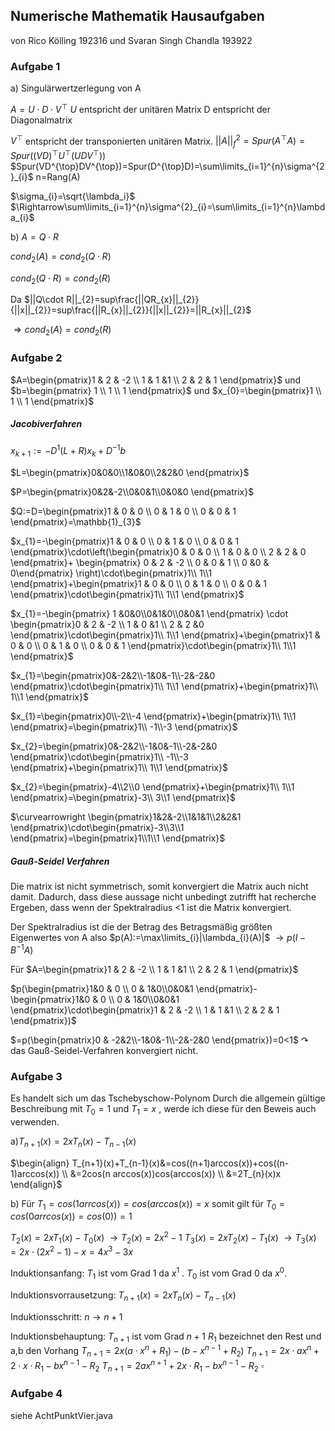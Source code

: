 ## Numerische Mathematik Hausaufgaben 
von Rico Kölling 192316 und Svaran Singh Chandla 193922

### Aufgabe 1
a)
Singulärwertzerlegung von A

$A=U\cdot D\cdot V^{\top}$
$U$ entspricht der unitären Matrix
D entspricht der Diagonalmatrix

$V^{\top}$  entspricht der transponierten unitären Matrix. 
$||A||^{2}_{f}=Spur(A^{\top}A)=Spur((VD)^{\top}U^{\top}(UDV^{\top}))$
$Spur(VD^{\top}DV^{\top})=Spur(D^{\top}D)=\sum\limits_{i=1}^{n}\sigma^{2}_{i}$    n=Rang(A)

$\sigma_{i}=\sqrt{\lambda_i}$
$\Rightarrow\sum\limits_{i=1}^{n}\sigma^{2}_{i}=\sum\limits_{i=1}^{n}\lambda_{i}$

b) $A=Q\cdot R$

$cond_{2}(A)=cond_{2}(Q\cdot R)$

$cond_{2}(Q\cdot R)=cond_{2}(R)$

Da $||Q\cdot R||_{2}=sup\frac{||QR_{x}||_{2}}{||x||_{2}}=sup\frac{||R_{x}||_{2}}{||x||_{2}}=||R_{x}||_{2}$

$\Rightarrow cond_{2}(A)=cond_{2}(R)$

### Aufgabe 2

$A=\begin{pmatrix}1 & 2 & -2 \\ 1 & 1 &1 \\ 2 &  2 & 1 \end{pmatrix}$  und $b=\begin{pmatrix} 1 \\ 1 \\ 1  \end{pmatrix}$ und $x_{0}=\begin{pmatrix}1 \\ 1 \\ 1 \end{pmatrix}$

##### Jacobiverfahren
$x_{k+1}:=-D^{1}(L+R)x_{k}+D^{-1}b$

$L=\begin{pmatrix}0&0&0\\1&0&0\\2&2&0 \end{pmatrix}$

$P=\begin{pmatrix}0&2&-2\\0&0&1\\0&0&0 \end{pmatrix}$

$Q:=D=\begin{pmatrix}1 & 0 & 0 \\ 0 & 1 & 0 \\ 0 & 0 & 1 \end{pmatrix}=\mathbb{1}_{3}$


$x_{1}=-\begin{pmatrix}1 & 0 & 0 \\ 0 & 1 & 0 \\ 0 & 0 & 1 \end{pmatrix}\cdot\left(\begin{pmatrix}0 & 0 & 0 \\ 1 & 0 & 0 \\ 2 & 2 & 0 \end{pmatrix}+ \begin{pmatrix} 0 & 2 & -2 \\ 0 & 0 & 1 \\ 0 &0 & 0\end{pmatrix} \right)\cdot\begin{pmatrix}1\\ 1\\1 \end{pmatrix}+\begin{pmatrix}1 & 0 & 0 \\ 0 & 1 & 0 \\ 0 & 0 & 1 \end{pmatrix}\cdot\begin{pmatrix}1\\ 1\\1 \end{pmatrix}$

$x_{1}=-\begin{pmatrix} 1 &0&0\\0&1&0\\0&0&1 \end{pmatrix} \cdot \begin{pmatrix}0 & 2 & -2 \\ 1 & 0 &1 \\ 2 & 2 &0 \end{pmatrix}\cdot\begin{pmatrix}1\\ 1\\1 \end{pmatrix}+\begin{pmatrix}1 & 0 & 0 \\ 0 & 1 & 0 \\ 0 & 0 & 1 \end{pmatrix}\cdot\begin{pmatrix}1\\ 1\\1 \end{pmatrix}$

$x_{1}=\begin{pmatrix}0&-2&2\\-1&0&-1\\-2&-2&0 \end{pmatrix}\cdot\begin{pmatrix}1\\ 1\\1 \end{pmatrix}+\begin{pmatrix}1\\ 1\\1 \end{pmatrix}$

$x_{1}=\begin{pmatrix}0\\-2\\-4 \end{pmatrix}+\begin{pmatrix}1\\ 1\\1 \end{pmatrix}=\begin{pmatrix}1\\ -1\\-3 \end{pmatrix}$

$x_{2}=\begin{pmatrix}0&-2&2\\-1&0&-1\\-2&-2&0 \end{pmatrix}\cdot\begin{pmatrix}1\\ -1\\-3 \end{pmatrix}+\begin{pmatrix}1\\ 1\\1 \end{pmatrix}$

$x_{2}=\begin{pmatrix}-4\\2\\0 \end{pmatrix}+\begin{pmatrix}1\\ 1\\1 \end{pmatrix}=\begin{pmatrix}-3\\ 3\\1 \end{pmatrix}$

$\curvearrowright \begin{pmatrix}1&2&-2\\1&1&1\\2&2&1 \end{pmatrix}\cdot\begin{pmatrix}-3\\3\\1 \end{pmatrix}=\begin{pmatrix}1\\1\\1 \end{pmatrix}$

##### Gauß-Seidel Verfahren
Die matrix ist nicht symmetrisch, somit konvergiert die Matrix auch nicht damit.
Dadurch, dass diese aussage nicht unbedingt zutrifft hat recherche Ergeben, dass wenn der Spektralradius <1 ist die Matrix konvergiert. 

Der Spektralradius ist die der Betrag des Betragsmäßig größten Eigenwertes von A also
$p(A):=\max\limits_{i}|\lambda_{i}(A)|$ $\to p(I-B^{-1}A)$

Für $A=\begin{pmatrix}1 & 2 & -2 \\ 1 & 1 &1 \\ 2 &  2 & 1 \end{pmatrix}$ 


$p(\begin{pmatrix}1&0 & 0 \\ 0 & 1&0\\0&0&1  \end{pmatrix}-\begin{pmatrix}1&0 & 0 \\ 0 & 1&0\\0&0&1 \end{pmatrix}\cdot\begin{pmatrix}1 & 2 & -2 \\ 1 & 1 &1 \\ 2 &  2 & 1 \end{pmatrix})$

$=p(\begin{pmatrix}0 & -2&2\\-1&0&-1\\-2&-2&0 \end{pmatrix})=0<1$  $\curvearrowright$ das Gauß-Seidel-Verfahren konvergiert nicht.

<div style="page-break-after: always;"></div>

### Aufgabe 3
Es handelt sich um das Tschebyschow-Polynom 
Durch die allgemein gültige Beschreibung mit $T_{0}=1$ und $T_{1}=x$ , werde ich diese für den Beweis auch verwenden.

a)$T_{n+1}(x)=2xT_{n}(x)-T_{n-1}(x)$

$\begin{align} T_{n+1}(x)+T_{n-1}(x)&=cos((n+1)arccos(x))+cos((n-1)arccos(x)) \\ &=2cos(n arccos(x))cos(arccos(x)) \\ &=2T_{n}(x)x \end{align}$

b)
Für $T_{1}=cos(1arrcos(x))=cos(arccos(x))=x$
somit gilt für $T_{0}=cos(0arrcos(x))=cos(0))=1$

$T_{2}(x)=2xT_{1}(x)-T_{0}(x)$
$\to T_{2}(x)=2x^{2}-1$
$T_{3}(x)=2xT_{2}(x)-T_{1}(x)$
$\to T_{3}(x)=2x\cdot(2x^{2}-1)-x=4x^{3}-3x$

Induktionsanfang:
$T_{1}$ ist vom Grad 1 da $x^{1}$ . 
$T_{0}$ ist vom Grad 0 da $x^{0}$.

Induktionsvorrausetzung:
$T_{n+1}(x)=2xT_{n}(x)-T_{n-1}(x)$

Induktionsschritt: $n\to n+1$

Induktionsbehauptung: $T_{n+1}$ ist vom Grad $n+1$
$R_{1}$ bezeichnet den Rest und a,b den Vorhang 
$T_{n+1}=2x(a\cdot x^{n}+R_{1})-(b-x^{n-1}+R_{2})$
$T_{n+1}=2x\cdot ax^{n} +2\cdot x \cdot R_{1}-bx^{n-1}-R_{2}$
$T_{n+1}=2ax^{n+1}+2x\cdot R_{1}-bx^{n-1}-R_{2}$               $\square$

### Aufgabe 4
siehe AchtPunktVier.java



